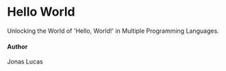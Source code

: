 # Hello World

Unlocking the World of 'Hello, World!' in Multiple Programming Languages.

#### Author

Jonas Lucas
